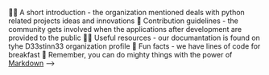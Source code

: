🙋‍♀️ A short introduction - the organization mentioned deals with python related projects ideas and innovations
🌈 Contribution guidelines - the community gets involved when the applications after development are provided to the public
👩‍💻 Useful resources - our documantation is found on tyhe D33stinn33 organization profile
🍿 Fun facts - we have lines of code for breakfast
🧙 Remember, you can do mighty things with the power of [Markdown](https://docs.github.com/github/writing-on-github/getting-started-with-writing-and-formatting-on-github/basic-writing-and-formatting-syntax)
-->
